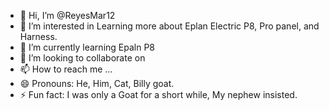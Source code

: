 - 👋 Hi, I’m @ReyesMar12
- 👀 I’m interested in Learning more about Eplan Electric P8, Pro panel, and Harness.
- 🌱 I’m currently learning Epaln P8
- 💞️ I’m looking to collaborate on 
- 📫 How to reach me ...
- 😄 Pronouns: He, Him, Cat, Billy goat.
- ⚡ Fun fact: I was only a Goat for a short while, My nephew insisted.

<!---
ReyesMar12/ReyesMar12 is a ✨ special ✨ repository because its `README.md` (this file) appears on your GitHub profile.
You can click the Preview link to take a look at your changes.
--->
